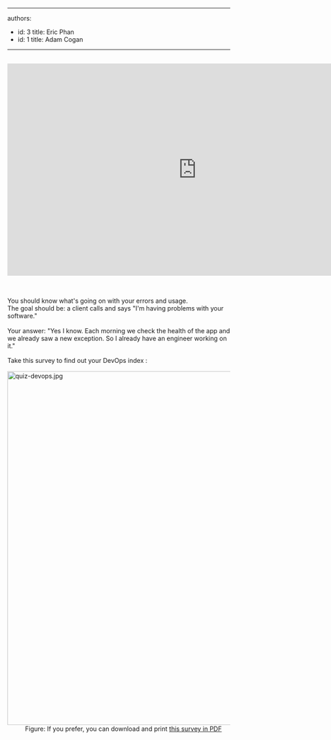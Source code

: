

---
authors:
  - id: 3
    title: Eric Phan
  - id: 1
    title: Adam Cogan
---




<span class='intro'> <div>​​​<br></div><div class="ms-rtestate-read ms-rte-embedcode ms-rte-embedil ms-rtestate-notify"><iframe width="853" height="480" src="https&#58;//www.youtube.com/embed/_I94-tJlovg?rel=0" frameborder="0"></iframe>&#160;</div><br> </span>

<p>You should know what's going on with your errors and usage.<br>The goal should be&#58; a client calls and says &quot;I'm having problems with your software.&quot;<br>&#160;<br>Your answer&#58; &quot;Yes I know. Each morning we check the health of the app and we already saw a new exception. So I already have an engineer working on it.&quot;​<br></p><div>
   <span style="line-height&#58;21px;">Take this survey to find out your DevOps index &#58; 
      <br></span></div><div>
   <span style="line-height&#58;21px;"> </span>
   <div class="ms-rtestate-read ms-rte-wpbox"><div class="ms-rtestate-notify  ms-rtestate-read 2823b5f0-1b7a-4827-a79f-c17e84255cf3" id="div_2823b5f0-1b7a-4827-a79f-c17e84255cf3" unselectable="on"></div><div id="vid_2823b5f0-1b7a-4827-a79f-c17e84255cf3" unselectable="on" style="display&#58;none;"></div></div></div><dl><dt>
      <img src="/PublishingImages/quiz-devops.jpg" alt="quiz-devops.jpg" style="width&#58;800px;" />
   </dt><dd>Figure&#58; If you prefer, you can download and print 
      <a href="/Documents/DevOps-Quiz.pdf">
         <img class="ms-asset-icon ms-rtePosition-4" src="/_layouts/15/images/icpdf.png" alt="" />this survey in PDF​</a>​</dd></dl>​


